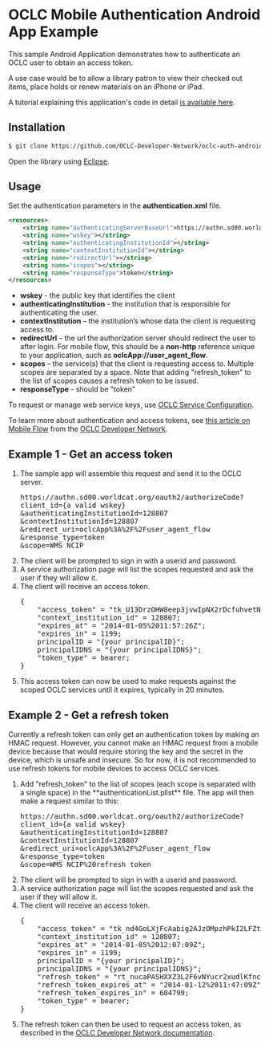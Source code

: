 # OCLC Mobile Authentication Android App Example

This sample Android Application demonstrates how to authenticate an OCLC user to obtain an access token. 

A use case would be to allow a library patron to view their checked out items, place holds or renew materials on an iPhone or iPad.

A tutorial explaining this application's code in detail <a href="http://oclc.org/developer/news/tutorial-mobile-authentication-android">is available here</a>.

## Installation

```bash
$ git clone https://github.com/OCLC-Developer-Network/oclc-auth-android.git
```

Open the library using <a href="http://www.eclipse.org/downloads/">Eclipse</a>.

## Usage

Set the authentication parameters in the **authentication.xml** file.

```xml
<resources>
    <string name="authenticatingServerBaseUrl">https://authn.sd00.worldcat.org/oauth2</string>
    <string name="wskey"></string>
    <string name="authenticatingInstitutionId"></string>
    <string name="contextInstitutionId"></string>
    <string name="redirectUrl"></string>
    <string name="scopes"></string>
    <string name="responseType">token</string>
</resources>
```

* **wskey** - the public key that identifies the client
* **authenticatingInstitution** - the institution that is responsible for authenticating the user.
* **contextInstitution** – the institution’s whose data the client is requesting access to.
* **redirectUrl** – the url the authorization server should redirect the user to after login. For mobile flow, this should be a **non-http** reference unique to your application, such as **oclcApp://user_agent_flow**.
* **scopes** – the service(s) that the client is requesting access to. Multiple scopes are separated by a space. Note that adding "refresh_token" to the list of scopes causes a refresh token to be issued.
* **responseType** - should be "token"

To request or manage web service keys, use <a href="https://www.worldcat.org/config/">OCLC Service Configuration</a>.

To learn more about authentication and access tokens, see <a href="http://www.oclc.org/developer/platform/user-agent-or-mobile-pattern">this article on Mobile Flow</a> from the <a href="http://oclc.org/developer/">OCLC Developer Network</a>.

## Example 1 - Get an access token

<ol>
<li>The sample app will assemble this request and send it to the OCLC server.

<pre>
https://authn.sd00.worldcat.org/oauth2/authorizeCode?
client_id={a valid wskey}
&authenticatingInstitutionId=128807
&contextInstitutionId=128807
&redirect_uri=oclcApp%3A%2F%2Fuser_agent_flow
&response_type=token
&scope=WMS_NCIP
</pre>
</li>

<li>The client will be prompted to sign in with a userid and password.</li>
<li>A service authorization page will list the scopes requested and ask the user if they will allow it.</li>
<li>The client will receive an access token.
<pre>
{
    "access_token" = "tk_U13DrzOHW8eep3jvwIpNX2rDcfuhvetNbrFm";
    "context_institution_id" = 128807;
    "expires_at" = "2014-01-05%2011:57:26Z";
    "expires_in" = 1199;
    principalID = "{your principalID}";
    principalIDNS = "{your principalIDNS}";
    "token_type" = bearer;
}
</pre>
</li>
<li>This access token can now be used to make requests against the scoped OCLC services until it expires, typically in 20 minutes.</li>
</ol>

## Example 2 - Get a refresh token

Currently a refresh token can only get an authentication token by making an HMAC request. However, you cannot make an HMAC request from a mobile device because that would require storing the key and the secret in the device, which is unsafe and insecure. So for now, it is not recommended to use refresh tokens for mobile devices to access OCLC services.

<ol>
<li>Add "refresh_token" to the list of scopes (each scope is separated with a single space) in the **authenticationList.plist** file. The app will then make a request similar to this:

<pre>
https://authn.sd00.worldcat.org/oauth2/authorizeCode?
client_id={a valid wskey}
&authenticatingInstitutionId=128807
&contextInstitutionId=128807
&redirect_uri=oclcApp%3A%2F%2Fuser_agent_flow
&response_type=token
&scope=WMS_NCIP%20refresh_token
</pre>
</li>
<li>The client will be prompted to sign in with a userid and password.</li>
<li>A service authorization page will list the scopes requested and ask the user if they will allow it.</li>
<li>The client will receive an access token.
<pre>
{
    "access_token" = "tk_nd4GoLXjFcAabig2AJzOMpzhPkI2LFZtbLD6";
    "context_institution_id" = 128807;
    "expires_at" = "2014-01-05%2012:07:09Z";
    "expires_in" = 1199;
    principalID = "{your principalID}";
    principalIDNS = "{your principalIDNS}";
    "refresh_token" = "rt_nucaPASHXXZ3L2F6vNYucr2xudlKfnc8v8si";
    "refresh_token_expires_at" = "2014-01-12%2011:47:09Z";
    "refresh_token_expires_in" = 604799;
    "token_type" = bearer;
}
</pre>
</li>
<li>The refresh token can then be used to request an access token, as described in the <a href="http://www.oclc.org/developer/news/authentication-and-authorization-refresh-tokens">OCLC Developer Network documentation</a>.</li>
